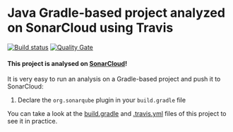 # Java Gradle-based project analyzed on SonarCloud using Travis

[![Build status](https://travis-ci.org/SonarSource/sq-com_example_java-gradle-travis.svg?branch=master)](https://travis-ci.org/SonarSource/sq-com_example_java-gradle-travis) [![Quality Gate](https://sonarcloud.io/api/project_badges/measure?project=com.sonarqube.examples.java-gradle-travis-project&metric=alert_status)](https://sonarcloud.io/dashboard/index/com.sonarqube.examples.java-gradle-travis-project)

#### This project is analysed on [SonarCloud](https://sonarcloud.io)!

It is very easy to run an analysis on a Gradle-based project and push it to SonarCloud:

1. Declare the `org.sonarqube` plugin in your `build.gradle` file


You can take a look at the
[build.gradle](https://github.com/SonarSource/sq-com_example_java-gradle-travis/blob/master/build.gradle)
and
[.travis.yml](https://github.com/SonarSource/sq-com_example_java-gradle-travis/blob/master/.travis.yml)
files of this project to see it in practice.
